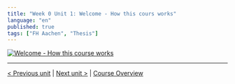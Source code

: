 ```yaml
---
title: "Week 0 Unit 1: Welcome - How this cours works"
language: "en"
published: true
tags: ["FH Aachen", "Thesis"]
---
```


[![Welcome - How this course works](https://img.youtube.com/vi/Vco79J3ibH0/hqdefault.jpg)](https://youtu.be/Vco79J3ibH0)

---

[< Previous unit](/teaching/python-mooc/week0_welcome_to_week_0) | [Next unit >](/teaching/python-mooc/week0_unit2_installing_python_and_jupyter) |
[Course Overview](/teaching/python-mooc)
